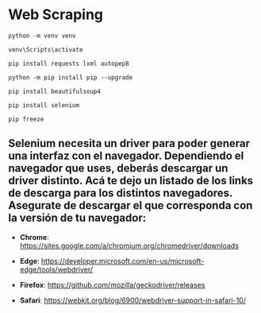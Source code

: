 # Web Scraping

```
python -m venv venv
```

```
venv\Scripts\activate
```

```
pip install requests lxml autopep8
```

```
python -m pip install pip --upgrade
```

```
pip install beautifulsoup4
```

```
pip install selenium
```

```
pip freeze
```

## Selenium necesita un driver para poder generar una interfaz con el navegador. Dependiendo el navegador que uses, deberás descargar un driver distinto. Acá te dejo un listado de los links de descarga para los distintos navegadores. Asegurate de descargar el que corresponda con la versión de tu navegador:

- **Chrome**: https://sites.google.com/a/chromium.org/chromedriver/downloads

- **Edge**: https://developer.microsoft.com/en-us/microsoft-edge/tools/webdriver/

- **Firefox**: https://github.com/mozilla/geckodriver/releases

- **Safari**: https://webkit.org/blog/6900/webdriver-support-in-safari-10/